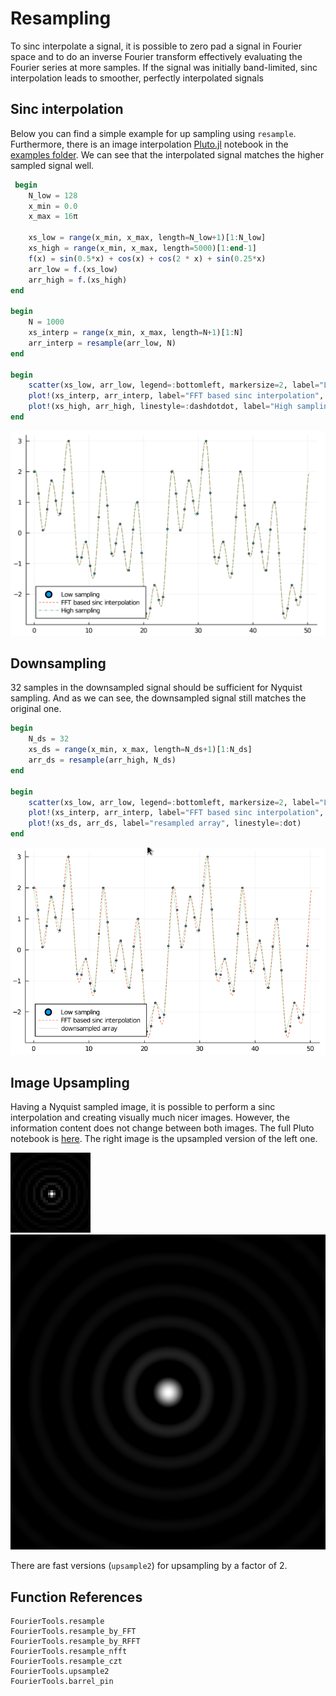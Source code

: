 # Resampling
To sinc interpolate a signal, it is possible to zero pad a signal in Fourier space and to do an inverse Fourier transform effectively
evaluating the Fourier series at more samples.
If the signal was initially band-limited, sinc interpolation leads to smoother, perfectly interpolated signals


## Sinc interpolation
Below you can find a simple example for up sampling using `resample`. 
Furthermore, there is an image interpolation [Pluto.jl](https://github.com/fonsp/Pluto.jl) notebook in the [examples folder](https://github.com/bionanoimaging/FourierTools.jl/tree/main/examples/).
We can see that the interpolated signal matches the higher sampled signal well.
```julia
 begin
	N_low = 128
	x_min = 0.0
	x_max = 16π
	
	xs_low = range(x_min, x_max, length=N_low+1)[1:N_low]
	xs_high = range(x_min, x_max, length=5000)[1:end-1]
	f(x) = sin(0.5*x) + cos(x) + cos(2 * x) + sin(0.25*x)
	arr_low = f.(xs_low)
	arr_high = f.(xs_high)
end

begin
	N = 1000
	xs_interp = range(x_min, x_max, length=N+1)[1:N]
	arr_interp = resample(arr_low, N)
end

begin
	scatter(xs_low, arr_low, legend=:bottomleft, markersize=2, label="Low sampling")
	plot!(xs_interp, arr_interp, label="FFT based sinc interpolation", linestyle=:dash)
	plot!(xs_high, arr_high, linestyle=:dashdotdot, label="High sampling")
end
```

![](assets/1D_resample.png)

## Downsampling
32 samples in the downsampled signal should be sufficient for Nyquist sampling.
And as we can see, the downsampled signal still matches the original one.

```julia
begin
	N_ds = 32
	xs_ds = range(x_min, x_max, length=N_ds+1)[1:N_ds]
	arr_ds = resample(arr_high, N_ds)
end

begin
	scatter(xs_low, arr_low, legend=:bottomleft, markersize=2, label="Low sampling")
	plot!(xs_interp, arr_interp, label="FFT based sinc interpolation", linestyle=:dash)
	plot!(xs_ds, arr_ds, label="resampled array", linestyle=:dot)	
end
```

![](assets/plot_ds.png)



## Image Upsampling
Having a Nyquist sampled image, it is possible to perform a sinc interpolation and creating visually much nicer images.
However, the information content does not change between both images.
The full Pluto notebook is [here](https://github.com/bionanoimaging/FourierTools.jl/tree/main/examples/resample_image.jl).
The right image is the upsampled version of the left one.

![](assets/image_low_res.png)
![](assets/image_high_res.png)

There are fast versions (`upsample2`) for upsampling by a factor of 2.


## Function References
```@docs
FourierTools.resample
FourierTools.resample_by_FFT
FourierTools.resample_by_RFFT
FourierTools.resample_nfft
FourierTools.resample_czt
FourierTools.upsample2
FourierTools.barrel_pin
```

